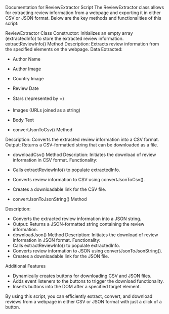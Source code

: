 Documentation for ReviewExtractor Script
The ReviewExtractor class allows for extracting review information from a webpage and exporting it in either CSV or JSON format. Below are the key methods and functionalities of this script:

ReviewExtractor Class
Constructor: Initializes an empty array (extractedInfo) to store the extracted review information.
extractReviewInfo() Method
Description: Extracts review information from the specified elements on the webpage.
Data Extracted:
- Author Name
- Author Image
- Country Image
- Review Date
- Stars (represented by ⭐)
- Images (URLs joined as a string)
- Body Text


- convertJsonToCsv() Method

Description: Converts the extracted review information into a CSV format.
Output: Returns a CSV-formatted string that can be downloaded as a file.
- downloadCsv() Method
Description: Initiates the download of review information in CSV format.
Functionality:
- Calls extractReviewInfo() to populate extractedInfo.
- Converts review information to CSV using convertJsonToCsv().
- Creates a downloadable link for the CSV file.


- convertJsonToJsonString() Method

Description: 
- Converts the extracted review information into a JSON string.
- Output: Returns a JSON-formatted string containing the review information.
- downloadJson() Method
Description: Initiates the download of review information in JSON format.
Functionality:
- Calls extractReviewInfo() to populate extractedInfo.
- Converts review information to JSON using convertJsonToJsonString().
- Creates a downloadable link for the JSON file.
  
Additional Features

- Dynamically creates buttons for downloading CSV and JSON files.
- Adds event listeners to the buttons to trigger the download functionality.
- Inserts buttons into the DOM after a specified target element.

  
By using this script, you can efficiently extract, convert, and download reviews from a webpage in either CSV or JSON format with just a click of a button.

